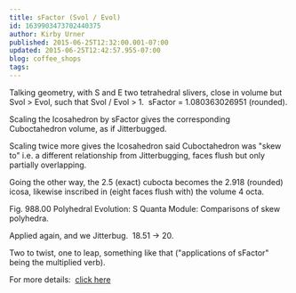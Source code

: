 ```yaml
---
title: sFactor (Svol / Evol)
id: 1639903473702440375
author: Kirby Urner
published: 2015-06-25T12:32:00.001-07:00
updated: 2015-06-25T12:42:57.955-07:00
blog: coffee_shops
tags: 
---
```


Talking geometry, with S and E two tetrahedral slivers, close in volume but Svol > Evol, such that Svol / Evol > 1.  sFactor = 1.080363026951 (rounded).

Scaling the Icosahedron by sFactor gives the corresponding Cuboctahedron volume, as if Jitterbugged.

Scaling twice more gives the Icosahedron said Cuboctahedron was "skew to" i.e. a different relationship from Jitterbugging, faces flush but only partially overlapping.

Going the other way, the 2.5 (exact) cubocta becomes the 2.918 (rounded) icosa, likewise inscribed in (eight faces flush with) the volume 4 octa.

Fig. 988.00 Polyhedral Evolution: S Quanta Module:
Comparisons of skew polyhedra. 

Applied again, and we Jitterbug.  18.51 -> 20.

Two to twist, one to leap, something like that ("applications of sFactor" being the multiplied verb).

For more details:  [click here](http://controlroom.blogspot.com/2015/06/math-avoidance.html)